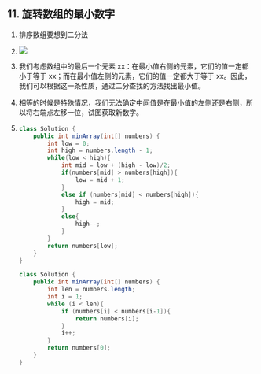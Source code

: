 ## 11. 旋转数组的最小数字

1. 排序数组要想到二分法

2. ![](https://assets.leetcode-cn.com/solution-static/jianzhi_11/1.png)

3. 我们考虑数组中的最后一个元素 xx：在最小值右侧的元素，它们的值一定都小于等于 xx；而在最小值左侧的元素，它们的值一定都大于等于 xx。因此，我们可以根据这一条性质，通过二分查找的方法找出最小值。

4. 相等的时候是特殊情况，我们无法确定中间值是在最小值的左侧还是右侧，所以将右端点左移一位，试图获取新数字。

5. ```java
   class Solution {
       public int minArray(int[] numbers) {
           int low = 0;
           int high = numbers.length - 1;
           while(low < high){
               int mid = low + (high - low)/2;
               if(numbers[mid] > numbers[high]){
                   low = mid + 1;
               }
               else if (numbers[mid] < numbers[high]){
                   high = mid;
               }
               else{
                   high--;
               }
           }
           return numbers[low];
       }
   }
   ```

   ```java
   class Solution {
       public int minArray(int[] numbers) {
           int len = numbers.length;
           int i = 1;
           while (i < len){
               if (numbers[i] < numbers[i-1]){
                   return numbers[i];
               }
               i++;
           }
           return numbers[0];
       }
   }
   ```

   